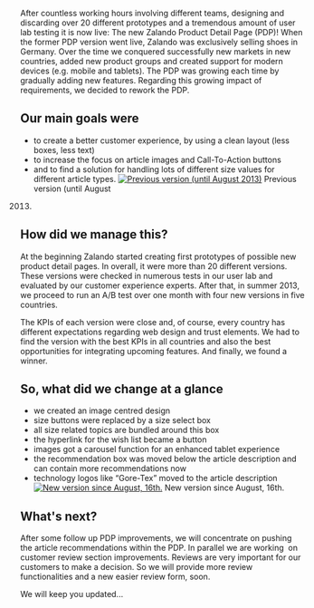<!--
.. title: Cleaning up - The new Product Detail Page
.. slug: the-new-product-detail-page-pdp
.. date: 2013-09-03 14:47:51
.. tags: Frontend
.. author: Christian Leschke
.. image: pdp_teaser.jpg
-->

After countless working hours involving different teams, designing and
discarding over 20 different prototypes and a tremendous amount of user lab
testing it is now live: The new Zalando Product Detail Page (PDP)! When the
former PDP version went live, Zalando was exclusively selling shoes in
Germany. Over the time we conquered successfully new markets in new countries,
added new product groups and created support for modern devices (e.g. mobile
and tablets). The PDP was growing each time by gradually adding new features.
Regarding this growing impact of requirements, we decided to rework the PDP.

<!-- TEASER_END -->

## Our main goals were

  * to create a better customer experience, by using a clean layout (less boxes, less text)
  * to increase the focus on article images and Call-To-Action buttons
  * and to find a solution for handling lots of different size values for different article types.
[![Previous version (until August 2013)](/files/2013/08/PDP-old.jpg)](/files/2013/08/PDP-old.jpg) Previous version (until August
2013)

## How did we manage this?

At the beginning Zalando started creating first prototypes of possible new
product detail pages. In overall, it were more than 20 different versions.
These versions were checked in numerous tests in our user lab and evaluated by
our customer experience experts. After that, in summer 2013, we proceed to run
an A/B test over one month with four new versions in five countries.

The KPIs of each version were close and, of course, every country has
different expectations regarding web design and trust elements. We had to find
the version with the best KPIs in all countries and also the best
opportunities for integrating upcoming features. And finally, we found a
winner.

## So, what did we change at a glance

  * we created an image centred design
  * size buttons were replaced by a size select box
  * all size related topics are bundled around this box
  * the hyperlink for the wish list became a button
  * images got a carousel function for an enhanced tablet experience
  * the recommendation box was moved below the article description and can contain more recommendations now
  * technology logos like “Gore-Tex” moved to the article description
[![New version since August, 16th.](/files/2013/08/PDP-2013-08.jpg)](/files/2013/08/PDP-2013-08.jpg) New version since August, 16th.

## What's next?

After some follow up PDP improvements, we will concentrate on pushing the
article recommendations within the PDP. In parallel we are working  on
customer review section improvements. Reviews are very important for our
customers to make a decision. So we will provide more review functionalities
and a new easier review form, soon.

We will keep you updated...

